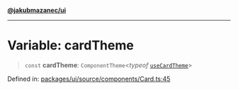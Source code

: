 [**@jakubmazanec/ui**](../README.md)

---

# Variable: cardTheme

> `const` **cardTheme**: `ComponentTheme`\<_typeof_ [`useCardTheme`](../functions/useCardTheme.md)\>

Defined in:
[packages/ui/source/components/Card.ts:45](https://github.com/jakubmazanec/tools/blob/76a9140b954a789a6120dd2126b179ec0180d7e9/packages/ui/source/components/Card.ts#L45)
